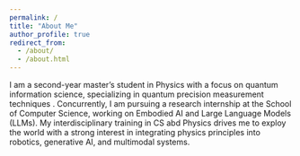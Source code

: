 ```yaml
---
permalink: /
title: "About Me"
author_profile: true
redirect_from: 
  - /about/
  - /about.html
---
```

I am a second-year master’s student in Physics with a focus on quantum information science, specializing in quantum precision measurement techniques . Concurrently, I am pursuing a research internship at the School of Computer Science, working on Embodied AI and Large Language Models (LLMs). My interdisciplinary training in CS abd Physics drives me to exploy the world with a strong interest in integrating physics principles into robotics, generative AI, and multimodal systems.
